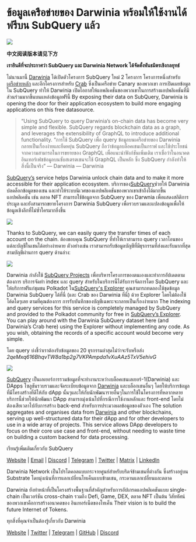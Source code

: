 # ข้อมูลเครือข่ายของ Darwinia พร้อมให้ใช้งานได้ฟรีบน SubQuery แล้ว

![](https://miro.medium.com/max/1400/0*7_sagAfI_wTKePuH)

**中文阅读版本请见下方**

**เรายินดีที่จะประกาศว่า SubQuery และ Darwinia Network ได้จัดตั้งพันธมิตรเชิงกลยุทธ์**

ไม่นานมานี้ [Darwinia](https://darwinia.network/) ได้เปิดตัวโครงการ SubQuery ใหม่ 2 โครงการ โครงการหนึ่งสำหรับ [เครือข่ายหลัก](https://explorer.subquery.network/subquery/darwinia-network/darwinia) และอีกโครงการสำหรับ [Crab](https://explorer.subquery.network/subquery/darwinia-network/crab) ซึ่งเป็นเครือข่าย Canary ของพวกเขา การเปิดเผยข้อมูลใน SubQuery ทำให้ Darwinia เปิดโอกาสให้แอพลิเคชั่นของพวกเขาในการสร้างแอปพลิเคชันที่มีส่วนร่วมมากขึ้นบนแหล่งข้อมูลฟรีนี้ By exposing their data on SubQuery, Darwinia is opening the door for their application ecosystem to build more engaging applications on this free datasource.

> “Using SubQuery to query Darwinia’s on-chain data has become very simple and flexible. SubQuery regards blockchain data as a graph, and leverages the extensibility of GraphQL to introduce additional functionality. “การใช้ SubQuery เพื่อ query ข้อมูลบนเครือข่ายของ Darwinia กลายเป็นเรื่องง่ายและยืดหยุ่น SubQuery ถือว่าข้อมูลบล็อคเชนเป็นกราฟ และใช้ประโยชน์จากความสามารถในการขยายของ GraphQL เพื่อแนะนำฟังก์ชันเพิ่มเติม เราเชื่อว่าในอนาคต อินเทอร์เฟซข้อมูลบนซับสเตรตเชนจะใช้ GraphQL เป็นหลัก ซึ่ง SubQuery กำลังทำให้สิ่งนี้เป็นจริง” — Darwinia — Darwinia

[SubQuery’s](https://subquery.network/) service helps Darwinia unlock chain data and to make it more accessible for their application ecosystem. บริการของ[SubQuery](https://subquery.network/)ช่วยให้ Darwinia ปลดล็อกข้อมูลของเชน และทำให้ระบบนิเวศของแอปพลิเคชันของพวกเขาเข้าถึงได้มากขึ้น แอปพลิเคชัน เช่น ตลาด NFT สามารถใช้ข้อมูลจาก SubQuery ของ Darwnia เพื่อแสดงสถิติการประมูล และยังสามารถขยายโครงการ Darwinia SubQuery เพื่อรวบรวมและแปลงข้อมูลเพื่อให้ข้อมูลเชิงลึกที่ไม่ซ้ำใครมากยิ่งขึ้น

![](https://miro.medium.com/max/1400/0*n2sGrQWOkIFXxMnq)

Thanks to SubQuery, we can easily query the transfer times of each account on the chain. ต้องขอบคุณ SubQuery ที่ทำให้เราสามารถ query เวลาโอนของแต่ละบัญชีในเชนได้อย่างง่ายดาย ตัวอย่างเช่น เราสามารถรับข้อมูลบัญชีที่มีธุรกรรมที่ส่งและรับมากที่สุดสามบัญชีผ่านการ query ด้านล่าง:

![](https://miro.medium.com/max/1400/0*gfS6ksjUL9fR9XA7)

Darwinia กำลังใช้ [SubQuery Projects](https://project.subquery.network/) เพื่อบริหารโครงการของตนเองและทำการอัปเดตตามต้องการ บริการจัดทำ index และ query สำหรับในบริการนี้ได้รับการจัดการโดย SubQuery และให้บริการฟรีแก่ชุมชน Polkadot ใน[SubQuery's Explorer](https://explorer.subquery.network/) คุณสามารถทดลองใช้ชุดข้อมูล Darwinia SubQuery ได้ที่นี่ (และ Crab ของ Darwinia ที่นี่) ด้วย Explorer โดยไม่ต้องใช้โค้ดใดๆเลย ตามที่คุณต้องการ การรับบันทึกของบัญชีเฉพาะจะกลายเป็นเรื่องง่ายมาก The indexing and query services for this service is completely managed by SubQuery and provided to the Polkadot community for free in [SubQuery’s Explorer](https://explorer.subquery.network/). You can play around with the Darwinia SubQuery dataset here (and Darwinia’s Crab here) using the Explorer without implementing any code. As you wish, obtaining the records of a specific account would become very simple.

โดย query บ่งชี้ว่าเราต้องรับข้อมูลของ 20 ธุรกรรมล่าสุดไม่ว่าจะรับหรือส่ง _2qeMxq616BhqvTW8a1bp2g7VKPAmpda1vXuAAz5TxV5ehivG_

![](https://miro.medium.com/max/1400/0*z-9giNk4RnhxliYy)

[SubQuery](https://subquery.network/) เป็นเลเยอร์การรวมข้อมูลที่จะทำงานระหว่างบล็อคเชนเลเยอร์-1(Darwinia) และ DApps โซลูชันรวบรวมและจัดระเบียบข้อมูลจาก [Darwinia](https://darwinia.network/) และบล็อกเชนอื่นๆ โดยให้บริการข้อมูลที่มีโครงสร้างที่ดีให้กับ dApp นั้นๆและให้กับนักพัฒนารายอื่นๆในการใช้ในโครงการที่หลากหลาย บริการนี้ช่วยให้นักพัฒนา DApp สามารถมุ่งเน้นไปที่กรณีการใช้งานหลักและ front-end โดยไม่ต้องเสียเวลาไปกับการสร้าง back-end สำหรับการประมวลผลข้อมูลของตัวเอง The solution aggregates and organises data from [Darwinia](https://darwinia.network/) and other blockchains, serving up well-structured data for their dApp and for other developers to use in a wide array of projects. This service allows DApp developers to focus on their core use case and front-end, without needing to waste time on building a custom backend for data processing.

เรียนรู้เพิ่มเติมเกี่ยวกับ SubQuery

[Website](https://subquery.network/) | [Email](mailto:hello@subquery.network) | [Discord](https://discord.com/invite/78zg8aBSMG) | [Telegram](https://t.me/subquerynetwork) | [Twitter](https://twitter.com/subquerynetwork) | [Matrix](https://matrix.to/#/#subquery:matrix.org) | [LinkedIn](https://www.linkedin.com/company/subquery)

Darwinia Network เป็นโปรโตคอลแบบกระจายศูนย์สำหรับบริดจ์ข้ามเชนที่ต่างกัน ซึ่งสร้างอยู่บน Substrate โดยมุ่งเน้นที่การแลกเปลี่ยนโทเค็นแบบข้ามเชน, กระดานแลกเปลี่ยนและตลาด

Darwinia ยังทำหน้าที่เป็นโครงสร้างพื้นฐานที่สำคัญสำหรับการอัปเกรดแอปพลิเคชันแบบ single-chain เป็นเวอร์ชัน cross-chain รวมถึง Defi, Game, DEX, ตลาด NFT เป็นต้น วิสัยทัศน์ของพวกเขาคือการสร้างอนาคตของ อินเทอร์เน็ตของโทเค็น Their vision is to build the future Internet of Tokens.

ทุกสิ่งที่คุณจำเป็นต้องรู้เกี่ยวกับ Darwinia

[Website](https://darwinia.network/) | [Twitter](https://twitter.com/DarwiniaNetwork) | [Telegram](https://t.me/DarwiniaNetwork) | [GitHub](https://github.com/darwinia-network) | [Discord](https://discord.gg/KMZVeyM)